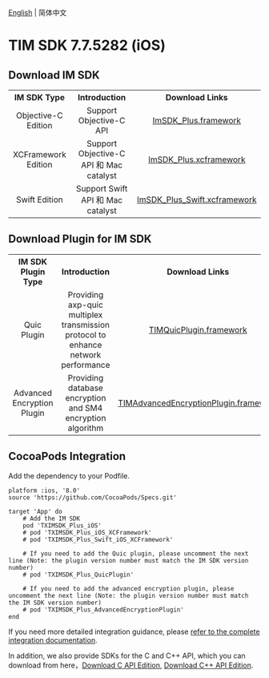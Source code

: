 [English](./README.md) | 简体中文

# TIM SDK 7.7.5282 (iOS)

## Download IM SDK

<table >
  <tr>
    <th width="180px" style="text-align:center">IM SDK Type</th>
    <th width="600px" style="text-align:center">Introduction</th>
    <th width="220px" style="text-align:center">Download Links</th>
  </tr>

  <tr >
     <td style="text-align:center">Objective-C Edition</td>
     <td style="text-align:center">Support Objective-C API</td>
     <td style="text-align:center"><a href="https://im.sdk.qcloud.com/download/plus/7.6.5011/ImSDK_Plus_7.6.5011.framework.zip">ImSDK_Plus.framework</a></td>
  </tr>
    
  <tr >
     <td style="text-align:center">XCFramework Edition</td>
     <td style="text-align:center">Support Objective-C API 和 Mac catalyst</td>
     <td style="text-align:center"><a href="https://im.sdk.qcloud.com/download/plus/7.6.5011/ImSDK_Plus_7.6.5011.xcframework.zip">ImSDK_Plus.xcframework</a></td>
  </tr>
	
  <tr >
     <td style="text-align:center">Swift Edition</td>
     <td style="text-align:center">Support Swift API 和 Mac catalyst</td>
     <td style="text-align:center"><a href="https://im.sdk.qcloud.com/download/plus/7.6.5011/ImSDK_Plus_Swift_7.6.5011.xcframework.zip">ImSDK_Plus_Swift.xcframework</a></td>
  </tr>
</table>

## Download Plugin for IM SDK

<table >
  <tr>
    <th width="200px" style="text-align:center">IM SDK Plugin Type</th>
    <th width="560px" style="text-align:center">Introduction</th>
    <th width="240px" style="text-align:center">Download Links</th>
  </tr>

  <tr >
     <td style="text-align:center">Quic Plugin</td>
     <td style="text-align:center">Providing axp-quic multiplex transmission protocol to enhance network performance</td>
     <td style="text-align:center"><a href="https://im.sdk.qcloud.com/download/plus/7.7.5282/TIMQuicPlugin_7.7.5282.framework.zip">TIMQuicPlugin.framework</a></td>
  </tr>
    
  <tr >
     <td style="text-align:center">Advanced Encryption Plugin</td>
     <td style="text-align:center">Providing database encryption and SM4 encryption algorithm</td>
     <td style="text-align:center"><a href="https://im.sdk.qcloud.com/download/plus/7.7.5282/TIMAdvancedEncryptionPlugin_7.7.5282.framework.zip">TIMAdvancedEncryptionPlugin.framework</a></td>
  </tr>
</table>

## CocoaPods Integration
Add the dependency to your Podfile.

```
platform :ios, '8.0'
source 'https://github.com/CocoaPods/Specs.git'

target 'App' do
    # Add the IM SDK
    pod 'TXIMSDK_Plus_iOS'
    # pod 'TXIMSDK_Plus_iOS_XCFramework'
    # pod 'TXIMSDK_Plus_Swift_iOS_XCFramework'

    # If you need to add the Quic plugin, please uncomment the next line (Note: the plugin version number must match the IM SDK version number)
    # pod 'TXIMSDK_Plus_QuicPlugin'

    # If you need to add the advanced encryption plugin, please uncomment the next line (Note: the plugin version number must match the IM SDK version number)
    # pod 'TXIMSDK_Plus_AdvancedEncryptionPlugin'
end
```

If you need more detailed integration guidance, please [refer to the complete integration documentation](https://www.tencentcloud.com/document/product/1047/34307).

In addition, we also provide SDKs for the C and C++ API, which you can download from here，[Download C API Edition](https://im.sdk.qcloud.com/download/plus/7.6.5011/cross_platform/ImSDK_iOS_C_7.6.5011.framework.zip), [Download  C++ API Edition](https://im.sdk.qcloud.com/download/plus/7.6.5011/cross_platform/ImSDK_iOS_CPP_7.6.5011.framework.zip).